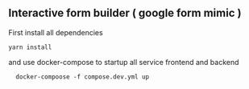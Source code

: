 ## Interactive form builder ( google form mimic )

First install all dependencies

```
yarn install
```

and use docker-compose to startup all service frontend and backend

```
  docker-compoose -f compose.dev.yml up
```
